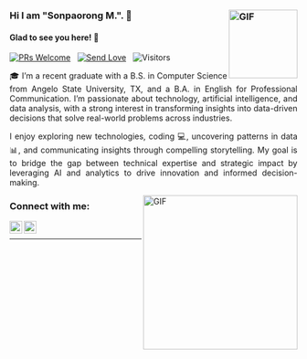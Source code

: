 

### Hi I am "Sonpaorong M.". 👋  [<img align="right" height="120px" alt="GIF" src= "https://user-images.githubusercontent.com/74038190/235294012-0a55e343-37ad-4b0f-924f-c8431d9d2483.gif"/>](https://www.linkedin.com/in/sonpaorong-muchhim-8b712b2a5/)

#### Glad to see you here! 🤩
<p>

[![PRs Welcome](https://img.shields.io/badge/PRs-%f0%9f%92%80-f5d505.svg?style=flat&logo=github)](https://github.com/Dr4kerKH)
 &nbsp;
[![Send Love](https://img.shields.io/badge/Send-%F0%9F%A4%8D-f5d505.svg?style=flat&logo=buymeacoffee&logoColor=white)](https://github.com/Dr4kerKH)
 &nbsp;
<img alt="Visitors" src="https://komarev.com/ghpvc/?username=Dr4kerKH&style=flat&labelColor=black&logo=aseprite&label=Visitors&color=f5d505"/>
 &nbsp;
</p>

<div style="text-align: justify"> 

🎓 I’m a recent graduate with a B.S. in Computer Science from Angelo State University, TX, and a B.A. in English for Professional Communication. I’m passionate about technology, artificial intelligence, and data analysis, with a strong interest in transforming insights into data-driven decisions that solve real-world problems across industries.

I enjoy exploring new technologies, coding 💻, uncovering patterns in data 📊, and communicating insights through compelling storytelling. My goal is to bridge the gap between technical expertise and strategic impact by leveraging AI and analytics to drive innovation and informed decision-making.

</div>

<img align="right" height="270px" alt="GIF" src="https://i.pinimg.com/originals/e4/26/70/e426702edf874b181aced1e2fa5c6cde.gif" />
  
### Connect with me:
<div>

[<img align="left" alt="Sonpaorong M.  | LinkedIn" width="22px" src="https://cdn.jsdelivr.net/npm/simple-icons@v3/icons/linkedin.svg" />](https://www.linkedin.com/in/sonpaorong-muchhim-8b712b2a5/)

[<img align="left" alt="Sonpaorong M.  | Instagram" width="22px" src="https://cdn.jsdelivr.net/npm/simple-icons@v3/icons/instagram.svg" />](https://instagram.com/sonpaorong?igsh=MTU1M2ttbGlycDViYQ%3D%3D&utm_-source=qr)

</div>

<br>

---
<!--
<p>

  ![Sonpaorong's github stats](https://github-readme-stats.vercel.app/api?username=Dr4kerKH&show_icons=true&theme=tokyonight) 

</p>

---
-->
